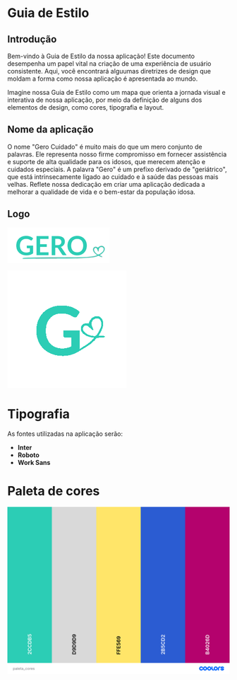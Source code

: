 # Guia de Estilo

## Introdução

Bem-vindo à Guia de Estilo da nossa aplicação! Este documento desempenha um papel vital na criação de uma experiência de usuário consistente. Aqui, você encontrará alguumas diretrizes de design que moldam a forma como nossa aplicação é apresentada ao mundo.

Imagine nossa Guia de Estilo como um mapa que orienta a jornada visual e interativa de nossa aplicação, por meio da definição de alguns dos elementos de design, como cores, tipografia e layout.

## Nome da aplicação

O nome "Gero Cuidado" é muito mais do que um mero conjunto de palavras. Ele representa nosso firme compromisso em fornecer assistência e suporte de alta qualidade para os idosos, que merecem atenção e cuidados especiais. A palavra "Gero" é um prefixo derivado de "geriátrico", que está intrinsecamente ligado ao cuidado e à saúde das pessoas mais velhas. Reflete nossa dedicação em criar uma aplicação dedicada a melhorar a qualidade de vida e o bem-estar da população idosa.

## Logo

![Logo com Nome](../assets/imagens/logo_2.png)

![Logo sem Nome](../assets/imagens/logo_1.png)

# Tipografia

As fontes utilizadas na aplicação serão:

- **Inter**
- **Roboto**
- **Work Sans**

# Paleta de cores

![paleta de cores](../assets/imagens/paleta_cores.png)
